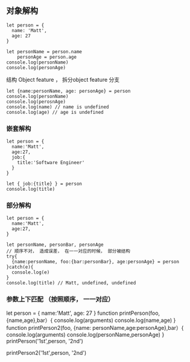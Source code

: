 ## 对象解构

```
let person = {
  name: 'Matt',
  age: 27
}

let personName = person.name
    personAge = person.age
console.log(personName)
console.log(personAge) 
```

结构 Object feature ， 拆分object feature 分支


```
let {name:personName, age: personAge} = person 
console.log(personName)
console.log(perosnAge) 
console.log(name) // name is undefined
console.log(age) // age is undefined 
```

### 嵌套解构
```
let person = {
  name:'Matt',
  age:27, 
  job:{
    title:'Software Engineer'
  }
}

let { job:{title} } = person 
console.log(title) 
```

###  部分解构
```
let person = {
  name:'Matt',
  age:27, 
}

let personName, personBar, personAge
// 顺序不对， 造成误差， 在一一对应的时候， 部分被结构
try{
  {name:personName, foo:{bar:personBar}, age:personAge} = person
}catch(e){
  console.log(e)
}
console.log(title) // Matt, undefined, undefined 
```

###  参数上下匹配 （按照顺序， 一一对应） 
let person = {
  name:'Matt', 
  age: 27
}
function printPerson(foo, {name,age},bar）{
  console.log(arguments)
  console.log(name,age) 
}
function printPerson2(foo, {name: personName,age:personAge},bar）{
  console.log(arguments)
  console.log(personName,personAge) 
}
printPerson('1st',person, '2nd')

printPerson2('1st',person, '2nd')

```

```
